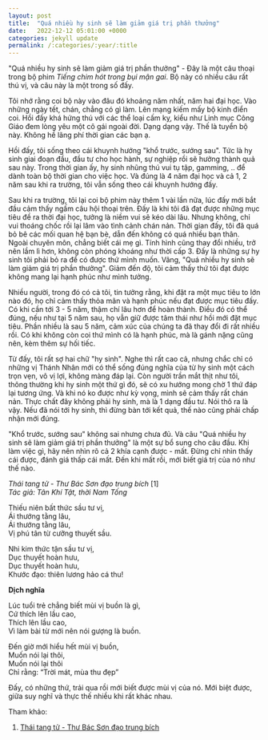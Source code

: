 ```yaml
---
layout: post
title:  "Quá nhiều hy sinh sẽ làm giảm giá trị phần thưởng" 
date:   2022-12-12 05:01:00 +0000
categories: jekyll update
permalink: /:categories/:year/:title
---
```


"Quá nhiều hy sinh sẽ làm giảm giá trị phần thưởng" - Đây là một câu thoại trong bộ phim <em>Tiếng chim hót trong bụi mận gai</em>. Bộ này có nhiều câu rất thú vị, và câu này là một trong số đấy. 

Tôi nhớ rằng coi bộ này vào đâu đó khoảng năm nhất, năm hai đại học. Vào những ngày tết, chán, chẳng có gì làm. Lên mạng kiếm mấy bộ kinh điển coi. Hồi đấy khá hứng thú với các thể loại cấm kỵ, kiểu như Linh mục Công Giáo đem lòng yêu một cô gái ngoài đời. Dạng dạng vậy. Thế là tuyển bộ này. Không hề lãng phí thời gian các bạn ạ. 

Hồi đấy, tôi sống theo cái khuynh hướng "khổ trước, sướng sau". Tức là hy sinh giai đoạn đầu, đầu tư cho học hành, sự nghiệp rồi sẽ hưởng thành quả sau này. Trong thời gian ấy, hy sinh nhũng thú vui tụ tập, gamming, .. để dành toàn bộ thời gian cho việc học. Và đúng là 4 năm đại học và cả 1, 2 năm sau khi ra trường, tôi vẫn sống theo cái khuynh hướng đấy. 

Sau khi ra trường, tôi lại coi bộ phim này thêm 1 vài lần nữa, lúc đấy mới bắt đầu cảm thấy ngấm câu hội thoại trên. Đấy là khi tôi đã đạt được những mục tiêu đề ra thời đại học, tưởng là niềm vui sẽ kéo dài lâu. Nhưng không, chỉ vui thoáng chốc rồi lại lâm vào tình cảnh chán nản. Thời gian đấy, tôi đã quá bỏ bê các mối quan hệ bạn bè, dẫn đến không có quá nhiều bạn thân. Ngoài chuyên môn, chẳng biết cái mẹ gì. Tính hình cũng thay đổi nhiều, trở nên lầm lì hơn, không còn phóng khoáng như thời cấp 3. Đấy là những sự hy sinh tôi phải bỏ ra để có được thứ mình muốn. Vâng, "Quá nhiều hy sinh sẽ làm giảm giá trị phần thưởng". Giảm đến độ, tôi cảm thấy thứ tôi đạt được không mang lại hạnh phúc như mình tưởng. 

Nhiều người, trong đó có cả tôi, tin tưởng rằng, khi đặt ra một mục tiêu to lớn nào đó, họ chỉ cảm thấy thỏa mãn và hạnh phúc nếu đạt được mục tiêu đấy. Có khi cần tới 3 - 5 năm, thậm chí lâu hơn để hoàn thành. Điều đó có thể đúng, nếu như tại 5 năm sau, họ vẫn giữ được tâm thái như hồi mới đặt mục tiêu. Phần nhiều là sau 5 năm, cảm xúc của chúng ta đã thay đổi đi rất nhiều rồi. Có khi không còn coi thứ mình có là hạnh phúc, mà là gánh nặng cũng nên, kèm thêm sự hối tiếc.

Từ đấy, tôi rất sợ hai chữ "hy sinh". Nghe thì rất cao cả, nhưng chắc chỉ có những vị Thánh Nhân mới có thể sống đúng nghĩa của từ hy sinh một cách trọn vẹn, vô vị lợi, không màng đáp lại. Còn người trần mắt thịt như tôi, thông thường khi hy sinh một thứ gì đó, sẽ có xu hướng mong chờ 1 thứ đáp lại tương ứng. Và khi nó ko được như kỳ vọng, mình sẽ cảm thấy rất chán nản. Thực chất đây không phải hy sinh, mà là 1 dạng đầu tư. Nói thô ra là vậy. Nếu đã nói tới hy sinh, thì đừng bàn tới kết quả, thế nào cũng phải chấp nhận mới đúng. 

"Khổ trước, sướng sau" không sai nhưng chưa đủ. Và câu "Quá nhiều hy sinh sẽ làm giảm giá trị phần thưởng" là một sự bổ sung cho câu đầu. Khi làm việc gì, hãy nên nhìn rõ cả 2 khía cạnh được - mất. Đừng chỉ nhìn  thấy cái được, đánh giá thấp cái mất. Đến khi mất rồi, mới biết giá trị của nó như thế nào. 

*Thái tang tử - Thư Bác Sơn đạo trung bích* [1] \
*Tác giả: Tân Khí Tật, thời Nam Tống*

Thiếu niên bất thức sầu tư vị,\
Ái thướng tằng lâu,\
Ái thướng tằng lâu,\
Vị phú tân từ cưỡng thuyết sầu.

Nhi kim thức tận sầu tư vị,\
Dục thuyết hoàn hưu,\
Dục thuyết hoàn hưu,\
Khước đạo: thiên lương hảo cá thu!

**Dịch nghĩa**

Lúc tuổi trẻ chẳng biết mùi vị buồn là gì, \
Cứ thích lên lầu cao, \
Thích lên lầu cao, \
Vì làm bài từ mới nên nói gượng là buồn.

Đến giờ mới hiểu hết mùi vị buồn, \
Muốn nói lại thôi, \
Muốn nói lại thôi \
Chỉ rằng: “Trời mát, mùa thu đẹp”

Đấy, có những thứ, trải qua rồi mới biết được mùi vị của nó. Mới biệt được, giữa suy nghĩ và thực thế nhiều khi rất khác nhau. 

Tham khảo:
1. [Thái tang tử - Thư Bác Sơn đạo trung bích](https://www.thivien.net/T%C3%A2n-Kh%C3%AD-T%E1%BA%ADt/Th%C3%A1i-tang-t%E1%BB%AD-Th%C6%B0-B%C3%A1c-S%C6%A1n-%C4%91%E1%BA%A1o-trung-b%C3%ADch/poem-7k3dwdcuJKTWbJGjPLm2kg)








